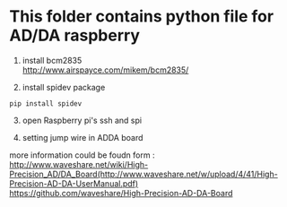 # This folder contains python file for AD/DA raspberry  
1. install bcm2835  
http://www.airspayce.com/mikem/bcm2835/  

2. install spidev package  
```
pip install spidev
```
3. open Raspberry pi's ssh and spi  

4. setting jump wire in ADDA board  

more information could be foudn form :  
http://www.waveshare.net/wiki/High-Precision_AD/DA_Board(http://www.waveshare.net/w/upload/4/41/High-Precision-AD-DA-UserManual.pdf)  
https://github.com/waveshare/High-Precision-AD-DA-Board